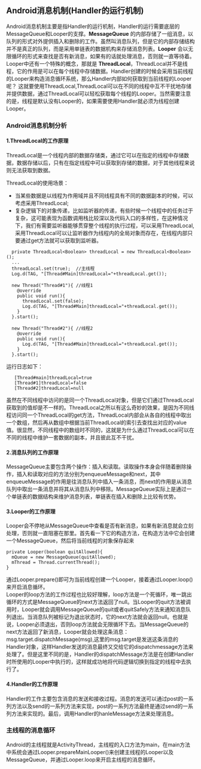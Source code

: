 ## Android消息机制(Handler的运行机制)
Android消息机制主要是指Handler的运行机制，Handler的运行需要底层的MessageQueue和Looper的支撑。**MessageQueue** 的内部存储了一组消息，以队列的形式对外提供插入和删除的工作。虽然叫消息队列，但是它的内部存储结构并不是真正的队列，而是采用单链表的数据机构来存储消息列表。**Looper** 会以无限循环的形式来查找是否有新消息，如果有的话就处理消息，否则就一直等待着。Looper中还有一个特殊的概念，那就是 **ThreadLocal**，ThreadLocal并不是线程，它的作用是可以在每个线程中存储数据。Handler创建的时候会采用当前线程的Looper来构造消息循环系统，那么Handler内部如何获取到当前线程的Looper呢？ 这就要使用ThreadLocal,ThreadLocal可以在不同的线程中互不干扰地存储并提供数据，通过ThreadLocal可以轻松获取每个线程的Looper。当然需要注意的是，线程是默认没有Looper的，如果需要使用Handler就必须为线程创建Looper。

### Android消息机制分析
#### 1.ThreadLocal的工作原理
ThreadLocal是一个线程内部的数据存储类，通过它可以在指定的线程中存储数据，数据存储以后，只有在指定线程中可以获取到存储的数据，对于其他线程来说则无法获取到数据。

ThreadLocal的使用场景：
* 当某些数据是以线程为作用域并且不同线程具有不同的数据副本的时候，可以考虑采用ThreadLocal;
* 复杂逻辑下的对象传递，比如监听器的传递，有些时候一个线程中的任务过于复杂，这可能表现为函数调用栈比较深以及代码入口的多样性，在这种情况下，我们有需要监听器能够贯穿整个线程的执行过程，可以采用ThreadLocal,采用ThreadLocal可以让监听器作为线程内的全局对象而存在，在线程内部只要通过get方法就可以获取到监听器。

```
  private ThreadLocal<Boolean> threadLocal = new ThreadLocal<Boolean>();
  ...
  threadLocal.set(true);  //主线程
  Log.d(TAG, "[Thread#Main]threadLocal="+threadLocal.get());

  new Thread("Thread#1"){ //线程1
    @override
    public void run(){
      threadLocal.set(false);  
      Log.d(TAG, "[Thread#Main]threadLocal="+threadLocal.get());
    }
  }.start();

  new Thread("Thread#2"){ //线程2
    @override
    public void run(){
      Log.d(TAG, "[Thread#Main]threadLocal="+threadLocal.get());
    }
  }.start();
```
运行日志如下：
```
   [Thread#main]threadLocal=true
   [Thread#1]threadLocal=false
   [Thread#2]threadLocal=null
```
虽然在不同线程中访问的是同一个ThreadLocal对象，但是它们通过ThreadLocal获取到的值却是不一样的。ThreadLocal之所以有这么奇妙的效果，是因为不同线程访问同一个ThreadLocal的get方法，ThreadLocal内部会从各自的线程中取出一个数组，然后再从数组中根据当前ThreadLocal的索引去查找出对应的value值。很显然，不同线程中的数组时不同的，这就是为什么通过ThreadLocal可以在不同的线程中维护一套数据的副本，并且彼此互不干扰。

#### 2.消息队列的工作原理
MessageQueue主要包含两个操作：插入和读取。读取操作本身会伴随着删除操作，插入和读取对应的方法分别为enqueueMessage和next，其中enqueueMessage的作用是往消息队列中插入一条消息，而next的作用是从消息队列中取出一条消息并将其从消息队列中移除。MessageQueue实际上是通过一个单链表的数据结构来维护消息列表，单链表在插入和删除上比较有优势。

#### 3.Looper的工作原理
Looper会不停地从MessageQueue中查看是否有新消息，如果有新消息就会立刻处理，否则就一直阻塞在那里。首先看一下它的构造方法，在构造方法中它会创建一个MessageQueue，然后将当前线程的对象保存起来
```
private Looper(boolean quitAllowed){
  mQueue = new MessageQueue(quitAllowed);
  mThread = Thread.currentThread();
}
```
通过Looper.prepare()即可为当前线程创建一个Looper，接着通过Looper.loop()来开启消息循环。<br/>
Looper的loop方法的工作过程也比较好理解，loop方法是一个死循环，唯一跳出循环的方式是MessageQueue的next方法返回了null。当Looper的quit方法被调用时，Looper就会调用MessageQueue的quit或者quitSafely方法来通知消息队列退出。当消息队列被标记为退出状态时，它的next方法就会返回null。也就是说，Looper必须退出，否则loop方法就会无限循环下去。当MessageQueue的next方法返回了新消息，Looper就会处理这条消息：msg.target.dispatchMessage(msg),这里的msg.target是发送这条消息的Handler对象，这样Handler发送的消息最终又交给它的dispatchmessage方法来处理了。但是这里不同的是，Handler的dispatchMessage方法是在创建Handler时所使用的Looper中执行的，这样就成功地将代码逻辑切换到指定的线程中去执行了。

#### 4.Handler的工作原理
Handler的工作主要包含消息的发送和接收过程。消息的发送可以通过post的一系列方法以及send的一系列方法来实现，post的一系列方法最终是通过send的一系列方法来实现的。最后，调用Handler的hanleMessage方法来处理消息。














### 主线程的消息循环
Android的主线程就是ActivityThread，主线程的入口方法为main，在main方法中系统会通过Looper.prepareMainLooper()来创建主线程的Looper以及MessageQueue，并通过Looper.loop来开启主线程的消息循环。

